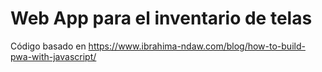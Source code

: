 # Web App para el inventario de telas
Código basado en https://www.ibrahima-ndaw.com/blog/how-to-build-pwa-with-javascript/
